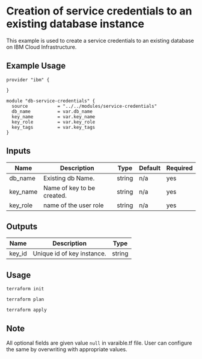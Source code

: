# Creation of service credentials to an existing database instance

This example is used to create a service credentials to an existing database on IBM Cloud Infrastructure.

## Example Usage
```
provider "ibm" {

}

module "db-service-credentials" {
  source           = "../../modules/service-credentials"
  db_name          = var.db_name
  key_name         = var.key_name
  key_role         = var.key_role
  key_tags         = var.key_tags
}
```

<!-- BEGINNING OF PRE-COMMIT-TERRAFORM DOCS HOOK -->
## Inputs

| Name                 | Description                                       | Type     | Default | Required |
|----------------------|---------------------------------------------------|----------|---------|----------|
| db_name              | Existing db Name.                                 | string   | n/a     | yes      |
| key_name             | Name of key to be created.                        | string   | n/a     | yes      |
| key_role             | name of the user role                             | string   | n/a     | yes      |

## Outputs

| Name                 | Description                                       | Type     |
|----------------------|---------------------------------------------------|----------|
| key_id               | Unique id of key instance.                        | string   |

<!-- END OF PRE-COMMIT-TERRAFORM DOCS HOOK -->

## Usage

```
terraform init
```
```
terraform plan
```
```
terraform apply
```
## Note

All optional fields are given value `null` in varaible.tf file. User can configure the same by overwriting with appropriate values.
